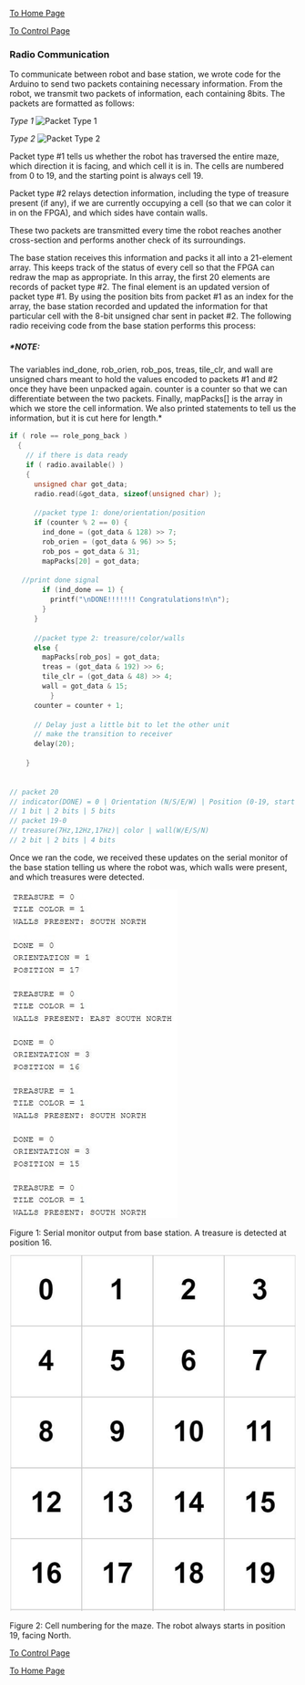 [To Home Page](/index.md)

[To Control Page](./control.md)

### Radio Communication

To communicate between robot and base station, we wrote code for the Arduino to send two packets containing necessary information. From the robot, we transmit two packets of information, each containing 8bits. The packets are formatted as follows:

*Type 1*
![Packet Type 1](./img/packet1.jpg)

*Type 2*
![Packet Type 2](./img/packet2.jpg)

Packet type #1 tells us whether the robot has traversed the entire maze, which direction it is facing, and which cell it is in. The cells are numbered from 0 to 19, and the starting point is always cell 19. 


Packet type #2 relays detection information, including the type of treasure present (if any), if we are currently occupying a cell (so that we can color it in on the FPGA), and which sides have contain walls. 


These two packets are transmitted every time the robot reaches another cross-section and performs another check of its surroundings. 


The base station receives this information and packs it all into a 21-element array. This keeps track of the status of every cell so that the FPGA can redraw the map as appropriate. In this array, the first 20 elements are records of packet type #2. The final element is an updated version of packet type #1. By using the position bits from packet #1 as an index for the array, the base station recorded and updated the information for that particular cell with the 8-bit unsigned char sent in packet #2. The following radio receiving code from the base station performs this process:


##### *NOTE: 
The variables ind_done, rob_orien, rob_pos, treas, tile_clr, and wall are unsigned chars meant to hold the values encoded to packets #1 and #2 once they have been unpacked again. counter is a counter so that we can differentiate between the two packets. Finally, mapPacks[] is the array in which we store the cell information. We also printed statements to tell us the information, but it is cut here for length.*

```c
if ( role == role_pong_back )
  {
    // if there is data ready
    if ( radio.available() )
    {
      unsigned char got_data;
      radio.read(&got_data, sizeof(unsigned char) );

      //packet type 1: done/orientation/position
      if (counter % 2 == 0) {
        ind_done = (got_data & 128) >> 7;
        rob_orien = (got_data & 96) >> 5;
        rob_pos = got_data & 31;
        mapPacks[20] = got_data;
        
   //print done signal
        if (ind_done == 1) {
          printf("\nDONE!!!!!!! Congratulations!n\n");
        }
      }

      //packet type 2: treasure/color/walls
      else {
        mapPacks[rob_pos] = got_data;
        treas = (got_data & 192) >> 6;
        tile_clr = (got_data & 48) >> 4;
        wall = got_data & 15;
          }
      counter = counter + 1;

      // Delay just a little bit to let the other unit
      // make the transition to receiver
      delay(20);

    }


// packet 20
// indicator(DONE) = 0 | Orientation (N/S/E/W) | Position (0-19, start is always at 19)
// 1 bit | 2 bits | 5 bits
// packet 19-0
// treasure(7Hz,12Hz,17Hz)| color | wall(W/E/S/N)
// 2 bit | 2 bits | 4 bits
```

Once we ran the code, we received these updates on the serial monitor of the base station telling us where the robot was, which walls were present, and which treasures were detected.

![Basestation Console](./img/basestationConsole.jpg) 

Figure 1: Serial monitor output from base station. A treasure is detected at position 16.

![Maze Layout](./img/mazeLayout.jpg)

Figure 2: Cell numbering for the maze. The robot always starts in position 19, facing North.


[To Control Page](./control.md)

[To Home Page](/index.md)